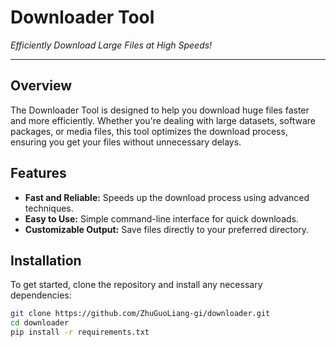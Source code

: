 # **Downloader Tool**

*Efficiently Download Large Files at High Speeds!*

---

## **Overview**

The Downloader Tool is designed to help you download huge files faster and more efficiently. Whether you're dealing with large datasets, software packages, or media files, this tool optimizes the download process, ensuring you get your files without unnecessary delays.

## **Features**

- **Fast and Reliable:** Speeds up the download process using advanced techniques.
- **Easy to Use:** Simple command-line interface for quick downloads.
- **Customizable Output:** Save files directly to your preferred directory.

## **Installation**

To get started, clone the repository and install any necessary dependencies:

```bash
git clone https://github.com/ZhuGuoLiang-gi/downloader.git
cd downloader
pip install -r requirements.txt
